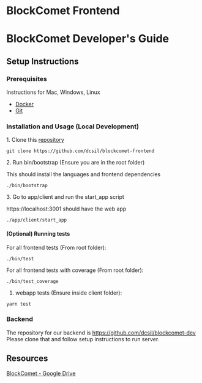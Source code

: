 # BlockComet Frontend

# BlockComet Developer's Guide

## Setup Instructions

### Prerequisites
Instructions for Mac, Windows, Linux
- [Docker](https://docs.docker.com/get-docker/)
- [Git](https://git-scm.com/book/en/v2/Getting-Started-Installing-Git)

### Installation and Usage (Local Development)
1\. Clone this [repository](https://github.com/dcsil/blockcomet-frontend)

```
git clone https://github.com/dcsil/blockcomet-frontend
```


2\. Run bin/bootstrap (Ensure you are in the root folder)             

This should install the languages and frontend dependencies 
```
./bin/bootstrap
```

3\. Go to app/client and run the start_app script 

https://localhost:3001 should have the web app
```
./app/client/start_app
```

#### (Optional) Running tests
For all frontend tests (From root folder):
``` 
./bin/test
```
For all frontend tests with coverage (From root folder):
``` 
./bin/test_coverage
```

1. webapp tests (Ensure inside client folder):
```
yarn test
```

### Backend
The repository for our backend is https://github.com/dcsil/blockcomet-dev
Please clone that and follow setup instructions to run server. 

## Resources
[BlockComet - Google Drive](https://drive.google.com/drive/folders/1Y2Rrer1_6Pn5j8HI7jxWZaM5FnN1wZ13)
